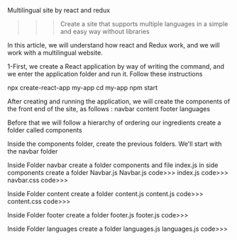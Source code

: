 Multilingual site by react and redux

>>>Create a site that supports multiple languages ​​in a simple and easy way without libraries


In this article, we will understand how react and Redux work, and we will work with a multilingual website.


1-First, we create a React application by way of writing the command, and we enter the application folder and run it. Follow these instructions

npx create-react-app my-app
cd my-app
npm start

After creating and running the application, we will create the components of the front end of the site, as follows :
navbar
content
footer
languages

Before that we will follow a hierarchy of ordering our ingredients create a folder called components

Inside the components folder, create the previous folders. We'll start with the navbar folder

Inside Folder navbar create a folder components and file index.js
in side components create a folder Navbar.js
Navbar.js
code>>>
index.js
code>>>
navbar.css
code>>>

Inside Folder content create a folder content.js
content.js
code>>>
content.css
code>>>

Inside Folder footer create a folder footer.js
footer.js
code>>>

Inside Folder languages create a folder languages.js
languages.js
code>>>
